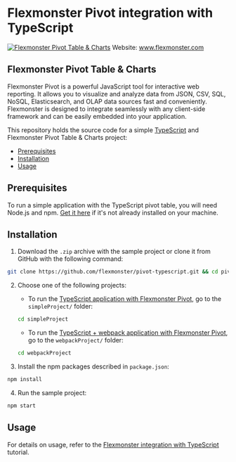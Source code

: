 # Flexmonster Pivot integration with TypeScript
[![Flexmonster Pivot Table & Charts](https://www.flexmonster.com/fm_uploads/2020/06/GitHub_fm.png)](https://www.flexmonster.com/)
Website: www.flexmonster.com

## Flexmonster Pivot Table & Charts

Flexmonster Pivot is a powerful JavaScript tool for interactive web reporting. It allows you to visualize and analyze data from JSON, CSV, SQL, NoSQL, Elasticsearch, and OLAP data sources fast and conveniently. Flexmonster is designed to integrate seamlessly with any client-side framework and can be easily embedded into your application.

This repository holds the source code for a simple [TypeScript](https://www.typescriptlang.org/) and Flexmonster Pivot Table & Charts project:

- [Prerequisites](#prerequisites)
- [Installation](#installation)
- [Usage](#usage)

## Prerequisites

To run a simple application with the TypeScript pivot table, you will need Node.js and npm. [Get it here](https://docs.npmjs.com/downloading-and-installing-node-js-and-npm) if it's not already installed on your machine.

## Installation

1. Download the `.zip` archive with the sample project or clone it from GitHub with the following command:

```bash
git clone https://github.com/flexmonster/pivot-typescript.git && cd pivot-typescript
```

2. Choose one of the following projects:

    - To run the [TypeScript application with Flexmonster Pivot](https://github.com/flexmonster/pivot-typescript/tree/master/simpleProject), go to the `simpleProject/` folder:
    ```bash
    cd simpleProject
    ```
    
    - To run the [TypeScript + webpack application with Flexmonster Pivot](https://github.com/flexmonster/pivot-typescript/tree/master/webpackProject), go to the `webpackProject/` folder:
    ```bash
    cd webpackProject
    ```

3. Install the npm packages described in `package.json`:

```bash
npm install
```

4. Run the sample project:

```bash
npm start 
```

## Usage

For details on usage, refer to the [Flexmonster integration with TypeScript](https://www.flexmonster.com/doc/integration-with-typescript/) tutorial.
